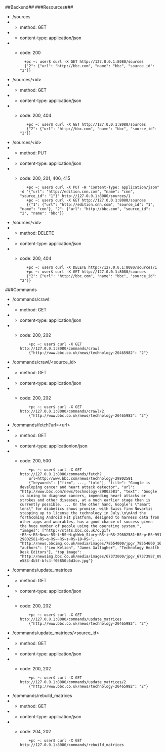 ##Backend##
###Resources###

* /sources 
*  *  method: GET
*  *  content-type: application/json
*  *  code: 200
  
            +pc ~: user$ curl -X GET http://127.0.0.1:8080/sources
            {"2": {"url": "http://bbc.com", "name": "bbc", "source_id": "2"}}

* /sources/\<id\>
* *  method: GET
* *  content-type: application/json
* *  code: 200, 404

            +pc ~: user$ curl -X GET http://127.0.0.1:8080/sources
            {"2": {"url": "http://bbc.com", "name": "bbc", "source_id": "2"}}
            
* /sources/\<id\>
* *  method: PUT
* *  content-type: application/json
* *  code: 200, 201, 406, 415

            +pc ~: user$ curl -X PUT -H "Content-Type: application/json" -d '{"url": "http://edition.cnn.com", "name": "cnn", "source_id": "1"}' http://127.0.0.1:8080/sources/1
            +pc ~: user$ curl -X GET http://127.0.0.1:8080/sources
            {{"1": {"url": "http://edition.cnn.com", "source_id": "1", "name": "cnn"}, "2": {"url": "http://bbc.com", "source_id": "2", "name": "bbc"}}
            
* /sources/\<id\>
* *  method: DELETE
* *  content-type: application/json
* *  code: 200, 404

            +pc ~: user$ curl -X DELETE http://127.0.0.1:8080/sources/1
            +pc ~: user$ curl -X GET http://127.0.0.1:8080/sources
            {"2": {"url": "http://bbc.com", "name": "bbc", "source_id": "2"}}
            
###Commands

* /commands/crawl
* * method: GET
* * content-type: application/json
* * code: 200, 202

            +pc ~: user$ curl -X GET http://127.0.0.1:8080/commands/crawl
            {"http://www.bbc.co.uk/news/technology-20465982": "2"}
            
* /commands/crawl/\<source_id\>
* * method: GET
* * content-type: application/json
* * code: 200, 202

            +pc ~: user$ curl -X GET http://127.0.0.1:8080/commands/crawl/2
            {"http://www.bbc.co.uk/news/technology-20465982": "2"}


* /commands/fetch?url=\<url\>
* * method: GET
* * content-type: applicationion/json
* * code: 200, 500

            +pc ~: user$ curl -X GET http://127.0.0.1:8080/commands/fetch?    
            url=http://www.bbc.com/news/technology-29802581
            {"keywords": ["firm", ..., "told"], "title": "Google is developing cancer and heart attack detector", "url": "http://www.bbc.com/news/technology-29802581", "text": "Google is aiming to diagnose cancers, impending heart attacks or strokes and other diseases, at a much earlier stage than is currently possible. ... On the other hand, Google's \"smart lens\" for diabetics shows promise, with Swiss firm Novartis stepping up to license the technology in July.\n\nAnd the forthcoming Android Fit platform, designed to harness data from other apps and wearables, has a good chance of success given the huge number of people using the operating system.", "images": ["http://stats.bbc.co.uk/o.gif?~RS~s~RS~News~RS~t~RS~HighWeb_Story~RS~i~RS~29802581~RS~p~RS~99113~RS~a~RS~International~RS~u~RS~/news/technology-29802581~RS~q~RS~~RS~z~RS~18~RS~", ..., "http://news.bbcimg.co.uk/media/images/78554000/jpg/_78554660_169462629.jpg"], "authors": ["Leo Kelion", "James Gallagher", "Technology Health Desk Editors"], "top_image": "http://newsimg.bbc.co.uk/media/images/67373000/jpg/_67373987_09f1654a-e583-4b5f-bfc4-f05850c6d3ce.jpg"} 
            
* /commands/update_matrices
* * method: GET
* * content-type: application/json
* * code: 200, 202

            +pc ~: user$ curl -X GET http://127.0.0.1:8080/commands/update_matrices
            {"http://www.bbc.co.uk/news/technology-20465982": "2"}
            
* /commands/update_matrices/\<source_id\>
* * method: GET
* * content-type: application/json
* * code: 200, 202

            +pc ~: user$ curl -X GET http://127.0.0.1:8080/commands/update_matrices/2
            {"http://www.bbc.co.uk/news/technology-20465982": "2"}
            
* /commands/rebuild_matrices
* * method: GET
* * content-type: application/json
* * code: 204, 202

            +pc ~: user$ curl -X GET http://127.0.0.1:8080/commands/rebuild_matrices